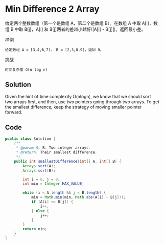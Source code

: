 # Min Difference 2 Array

给定两个整数数组（第一个是数组 A，第二个是数组 B），在数组 A 中取 A[i]，数组 B 中取 B[j]，A[i] 和 B[j]两者的差越小越好(|A[i] - B[j]|)。返回最小差。

样例

    给定数组 A = [3,4,6,7]， B = [2,3,8,9]，返回 0。

挑战

    时间复杂度 O(n log n)

## Solution

Given the hint of time complexity O(nlogn), we know that we should sort two arrays first, and then, use two pointers going through two arrays. To get the smallest difference, keep the  strategy of moving smaller pointer forward.

## Code

```java
public class Solution {
    /**
     * @param A, B: Two integer arrays.
     * @return: Their smallest difference.
     */
    public int smallestDifference(int[] A, int[] B) {
        Arrays.sort(A);
        Arrays.sort(B);

        int i = 0, j = 0;
        int min = Integer.MAX_VALUE;

        while (i < A.length && j < B.length) {
            min = Math.min(min, Math.abs(A[i] - B[j]));
            if (A[i] <= B[j]) {
                i++;
            } else {
                j++;
            }
        }
        return min;
    }
}
```

